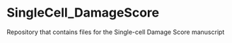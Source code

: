 # SingleCell_DamageScore
Repository that contains files for the Single-cell Damage Score manuscript
